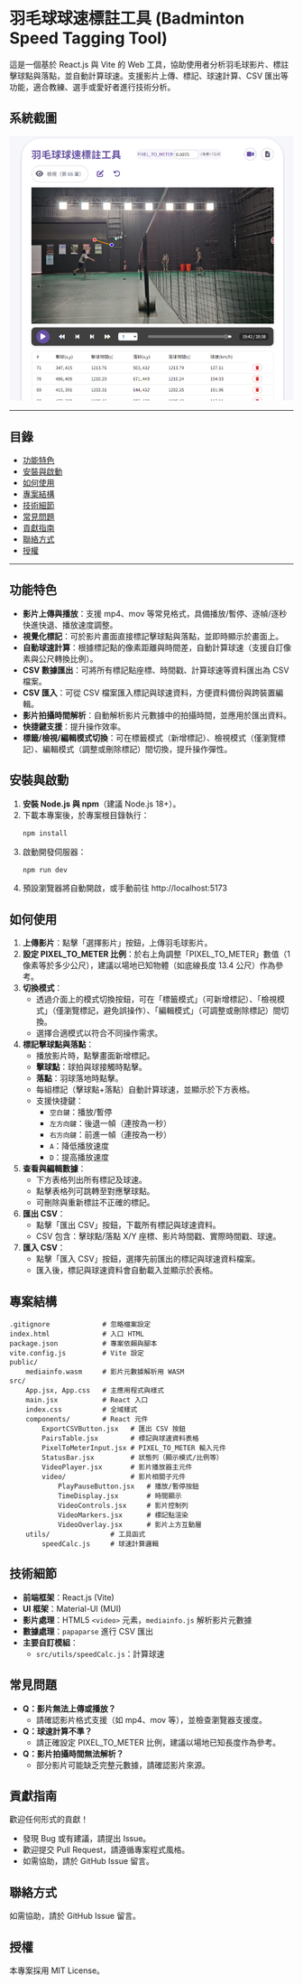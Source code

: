 # 羽毛球球速標註工具 (Badminton Speed Tagging Tool)

這是一個基於 React.js 與 Vite 的 Web 工具，協助使用者分析羽毛球影片、標註擊球點與落點，並自動計算球速。支援影片上傳、標記、球速計算、CSV 匯出等功能，適合教練、選手或愛好者進行技術分析。

## 系統截圖

![系統截圖](screenshot/screenshot.png)

---

## 目錄
- [功能特色](#功能特色)
- [安裝與啟動](#安裝與啟動)
- [如何使用](#如何使用)
- [專案結構](#專案結構)
- [技術細節](#技術細節)
- [常見問題](#常見問題)
- [貢獻指南](#貢獻指南)
- [聯絡方式](#聯絡方式)
- [授權](#授權)

---

## 功能特色

- **影片上傳與播放**：支援 mp4、mov 等常見格式，具備播放/暫停、逐幀/逐秒快進快退、播放速度調整。
- **視覺化標記**：可於影片畫面直接標記擊球點與落點，並即時顯示於畫面上。
- **自動球速計算**：根據標記點的像素距離與時間差，自動計算球速（支援自訂像素與公尺轉換比例）。
- **CSV 數據匯出**：可將所有標記點座標、時間戳、計算球速等資料匯出為 CSV 檔案。
- **CSV 匯入**：可從 CSV 檔案匯入標記與球速資料，方便資料備份與跨裝置編輯。
- **影片拍攝時間解析**：自動解析影片元數據中的拍攝時間，並應用於匯出資料。
- **快捷鍵支援**：提升操作效率。
- **標籤/檢視/編輯模式切換**：可在標籤模式（新增標記）、檢視模式（僅瀏覽標記）、編輯模式（調整或刪除標記）間切換，提升操作彈性。

## 安裝與啟動

1. **安裝 Node.js 與 npm**（建議 Node.js 18+）。
2. 下載本專案後，於專案根目錄執行：
   ```sh
   npm install
   ```
3. 啟動開發伺服器：
   ```sh
   npm run dev
   ```
4. 預設瀏覽器將自動開啟，或手動前往 http://localhost:5173

## 如何使用

1. **上傳影片**：點擊「選擇影片」按鈕，上傳羽毛球影片。
2. **設定 PIXEL_TO_METER 比例**：於右上角調整「PIXEL_TO_METER」數值（1 像素等於多少公尺），建議以場地已知物體（如底線長度 13.4 公尺）作為參考。
3. **切換模式**：
   - 透過介面上的模式切換按鈕，可在「標籤模式」（可新增標記）、「檢視模式」（僅瀏覽標記，避免誤操作）、「編輯模式」（可調整或刪除標記）間切換。
   - 選擇合適模式以符合不同操作需求。
4. **標記擊球點與落點**：
   - 播放影片時，點擊畫面新增標記。
   - **擊球點**：球拍與球接觸時點擊。
   - **落點**：羽球落地時點擊。
   - 每組標記（擊球點+落點）自動計算球速，並顯示於下方表格。
   - 支援快捷鍵：
     - `空白鍵`：播放/暫停
     - `左方向鍵`：後退一幀（連按為一秒）
     - `右方向鍵`：前進一幀（連按為一秒）
     - `A`：降低播放速度
     - `D`：提高播放速度
5. **查看與編輯數據**：
   - 下方表格列出所有標記及球速。
   - 點擊表格列可跳轉至對應擊球點。
   - 可刪除與重新標註不正確的標記。
6. **匯出 CSV**：
   - 點擊「匯出 CSV」按鈕，下載所有標記與球速資料。
   - CSV 包含：擊球點/落點 X/Y 座標、影片時間戳、實際時間戳、球速。
7. **匯入 CSV**：
   - 點擊「匯入 CSV」按鈕，選擇先前匯出的標記與球速資料檔案。
   - 匯入後，標記與球速資料會自動載入並顯示於表格。

## 專案結構

```
.gitignore             # 忽略檔案設定
index.html             # 入口 HTML
package.json           # 專案依賴與腳本
vite.config.js         # Vite 設定
public/
    mediainfo.wasm     # 影片元數據解析用 WASM
src/
    App.jsx, App.css   # 主應用程式與樣式
    main.jsx           # React 入口
    index.css          # 全域樣式
    components/        # React 元件
        ExportCSVButton.jsx   # 匯出 CSV 按鈕
        PairsTable.jsx        # 標記與球速資料表格
        PixelToMeterInput.jsx # PIXEL_TO_METER 輸入元件
        StatusBar.jsx         # 狀態列（顯示模式/比例等）
        VideoPlayer.jsx       # 影片播放器主元件
        video/                # 影片相關子元件
            PlayPauseButton.jsx   # 播放/暫停按鈕
            TimeDisplay.jsx       # 時間顯示
            VideoControls.jsx     # 影片控制列
            VideoMarkers.jsx      # 標記點渲染
            VideoOverlay.jsx      # 影片上方互動層
    utils/               # 工具函式
        speedCalc.js     # 球速計算邏輯
```

## 技術細節
- **前端框架**：React.js (Vite)
- **UI 框架**：Material-UI (MUI)
- **影片處理**：HTML5 `<video>` 元素，`mediainfo.js` 解析影片元數據
- **數據處理**：`papaparse` 進行 CSV 匯出
- **主要自訂模組**：
  - `src/utils/speedCalc.js`：計算球速

## 常見問題

- **Q：影片無法上傳或播放？**
  - 請確認影片格式支援（如 mp4、mov 等），並檢查瀏覽器支援度。
- **Q：球速計算不準？**
  - 請正確設定 PIXEL_TO_METER 比例，建議以場地已知長度作為參考。
- **Q：影片拍攝時間無法解析？**
  - 部分影片可能缺乏完整元數據，請確認影片來源。

## 貢獻指南

歡迎任何形式的貢獻！
- 發現 Bug 或有建議，請提出 Issue。
- 歡迎提交 Pull Request，請遵循專案程式風格。
- 如需協助，請於 GitHub Issue 留言。

## 聯絡方式

如需協助，請於 GitHub Issue 留言。

## 授權

本專案採用 MIT License。